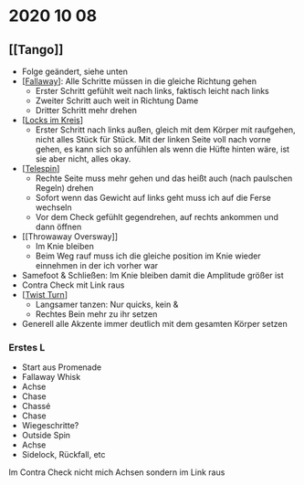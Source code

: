# 2020 10 08

## [[Tango]]

- Folge geändert, siehe unten
- [[Fallaway]]: Alle Schritte müssen in die gleiche Richtung gehen
  - Erster Schritt gefühlt weit nach links, faktisch leicht nach links
  - Zweiter Schritt auch weit in Richtung Dame
  - Dritter Schritt mehr drehen
- [[Locks im Kreis]]
  - Erster Schritt nach links außen, gleich mit dem Körper mit raufgehen, nicht alles Stück für Stück. Mit der linken Seite voll nach vorne gehen, es kann sich so anfühlen als wenn die Hüfte hinten wäre, ist sie aber nicht, alles okay.
- [[Telespin]]
  - Rechte Seite muss mehr gehen und das heißt auch (nach paulschen Regeln) drehen
  - Sofort wenn das Gewicht auf links geht muss ich auf die Ferse wechseln
  - Vor dem Check gefühlt gegendrehen, auf rechts ankommen und dann öffnen
- [[Throwaway Oversway]]
  - Im Knie bleiben
  - Beim Weg rauf muss ich die gleiche position im Knie wieder einnehmen in der ich vorher war
- Samefoot & Schließen: Im Knie bleiben damit die Amplitude größer ist
- Contra Check mit Link raus
- [[Twist Turn]]
  - Langsamer tanzen: Nur quicks, kein &
  - Rechtes Bein mehr zu ihr setzen
- Generell alle Akzente immer deutlich mit dem gesamten Körper setzen

### Erstes L

- Start aus Promenade
- Fallaway Whisk
- Achse
- Chase
- Chassé
- Chase
- Wiegeschritte?
- Outside Spin
- Achse
- Sidelock, Rückfall, etc

Im Contra Check nicht mich Achsen sondern im Link raus

[//begin]: # "Autogenerated link references for markdown compatibility"
[Fallaway]: fallaway.md "Fallaway"
[Locks im Kreis]: locks-im-kreis.md "Locks Im Kreis"
[Telespin]: telespin.md "Telespin"
[Twist Turn]: twist-turn.md "Twist Turn"
[//end]: # "Autogenerated link references"
